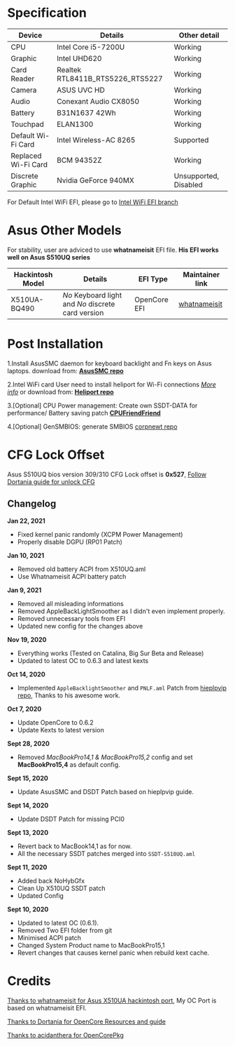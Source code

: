 # Specification
Device | Details | Other detail |
------------ | ------------- | ------------- | 
CPU | Intel Core i5-7200U | Working |
Graphic | Intel UHD620 | Working |
Card Reader | Realtek RTL8411B_RTS5226_RTS5227 | Working |
Camera | ASUS UVC HD | Working |
Audio | Conexant Audio CX8050 | Working |
Battery | B31N1637 42Wh | Working | 
Touchpad | ELAN1300 | Working |
Default Wi-Fi Card | Intel Wireless-AC 8265 | Supported
Replaced Wi-Fi Card | BCM 94352Z | Working |
Discrete Graphic | Nvidia GeForce 940MX | Unsupported, Disabled

For Default Intel WiFi EFI, please go to [Intel WiFi EFI branch](https://github.com/JoK3rLeE/Asus-S510UQ-BQ178T/tree/Intel-WiFi-EFI)

# Asus Other Models 
For stability, user are adviced to use **whatnameisit** EFI file. **His EFI works well on Asus S510UQ series**

Hackintosh Model | Details | EFI Type | Maintainer link
------------ | ------------- | ------------- | ------------- 
X510UA-BQ490 | *No* Keyboard light and *No* discrete card version | OpenCore EFI | [whatnameisit](https://github.com/whatnameisit/Asus-Vivobook-X510UA-BQ490-Catalina-10.15.3-Hackintosh)

# Post Installation 
1.Install AsusSMC daemon for keyboard backlight and Fn keys on Asus laptops. download from: [**AsusSMC repo**](https://github.com/hieplpvip/AsusSMC/releases) 

2.Intel WiFi card User need to install heliport for Wi-Fi connections [*More info*](https://openintelwireless.github.io/itlwm/FAQ.html#installation) or download from: [**Heliport repo**](https://github.com/OpenIntelWireless/HeliPort/releases)

3.[Optional] CPU Power management: Create own SSDT-DATA for performance/ Battery saving patch [**CPUFriendFriend**](https://github.com/corpnewt/CPUFriendFriend)


4.[Optional] GenSMBIOS: generate SMBIOS [corpnewt repo](https://github.com/corpnewt/GenSMBIOS)

# CFG Lock Offset
Asus S510UQ bios version 309/310 CFG Lock offset is **0x527**, [Follow Dortania guide for unlock CFG](https://dortania.github.io/OpenCore-Post-Install/misc/msr-lock.html)

## Changelog
**Jan 22, 2021**
- Fixed kernel panic randomly (XCPM Power Management) 
- Properly disable DGPU (RP01 Patch) 

**Jan 10, 2021**
- Removed old battery ACPI from X510UQ.aml 
- Use Whatnameisit ACPI battery patch 

**Jan 9, 2021**
- Removed all misleading informations
- Removed AppleBackLightSmoother as I didn't even implement properly. 
- Removed unnecessary tools from EFI 
- Updated new config for the changes above

**Nov 19, 2020**
- Everything works (Tested on Catalina, Big Sur Beta and Release) 
- Updated to latest OC to 0.6.3 and latest kexts

**Oct 14, 2020**
- Implemented `AppleBacklightSmoother` and `PNLF.aml` Patch from [hieplpvip repo](https://github.com/hieplpvip/AppleBacklightSmoother), Thanks to his awesome work.

**Oct 7, 2020**
- Update OpenCore to 0.6.2
- Update Kexts to latest version 

**Sept 28, 2020**
- Removed *MacBookPro14,1 & MacBookPro15,2* config and set **MacBookPro15,4** as default config.

**Sept 15, 2020**
- Update AsusSMC and DSDT Patch based on hieplpvip guide. 

**Sept 14, 2020**
- Update DSDT Patch for missing PCI0 

**Sept 13, 2020**
- Revert back to MacBook14,1 as for now. 
- All the necessary SSDT patches merged into `SSDT-S510UQ.aml`
    
**Sept 11, 2020**
- Added back NoHybGfx
- Clean Up X510UQ SSDT patch 
- Updated Config 
    
**Sept 10, 2020**
- Updated to latest OC (0.6.1). 
- Removed Two EFI folder from git 
- Minimised ACPI patch
- Changed System Product name to MacBookPro15,1
- Revert changes that causes kernel panic when rebuild kext cache.


# Credits 
[Thanks to whatnameisit for Asus X510UA hackintosh port](https://github.com/whatnameisit/Asus-Vivobook-X510UA-BQ490-Catalina-10.15.3-Hackintosh), My OC Port is based on whatnameisit EFI.

[Thanks to Dortania for OpenCore Resources and guide](https://github.com/dortania)

[Thanks to acidanthera for OpenCorePkg](https://github.com/acidanthera/OpenCorePkg)



